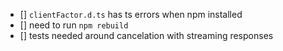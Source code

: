 - [] `clientFactor.d.ts` has ts errors when npm installed
- [] need to run `npm rebuild`
- [] tests needed around cancelation with streaming responses
